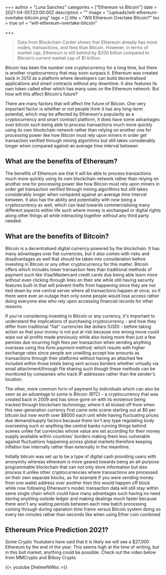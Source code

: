 +++
author = "Luna Sanchez"
categories = ["Ethereum vs Bitcoin"]
date = 2021-04-05T23:00:00Z
description = ""
image = "/uploads/will-ethereum-overtake-bitcoin.png"
tags = []
title = "Will Ethereum Overtake Bitcoin?"
toc = true
url = "will-ethereum-overtake-bitcoin"

+++
> Data from Blockchain Center shows that Ethereum already has more nodes, transactions, and fees than Bitcoin. However, in terms of market cap, Ethereum is still behind by $200 billion compared to Bitcoin’s current market cap of $1 trillion.

Bitcoin has been the number one cryptocurrency for a long time, but there is another cryptocurrency that may soon surpass it. Ethereum was created back in 2013 as a platform where developers can build decentralised applications and smart contracts without any downtime. It also features its own token called ether which has many uses on the Ethereum network. But how will this affect Bitcoin's future?

There are many factors that will affect the future of Bitcoin. One very important factor is whether or not people think it has any long-term potential, which may be affected by Ethereum's popularity as a cryptocurrency and smart contract platform, it does have some advantages over bitcoin such being able to process transactions much more quickly using its own blockchain network rather than relying on another one for processing power like how Bitcoin must rely upon miners in order get transaction verified through mining algorithms but still takes considerably longer when compared against an average time interval between

## What are the benefits of Ethereum?

The benefits of Ethereum are that it will be able to process transactions much more quickly using its own blockchain network rather than relying on another one for processing power like how Bitcoin must rely upon miners in order get transaction verified through mining algorithms but still takes considerably longer when compared against an average time interval between. It also has the ability and potentiality with now being a cryptocurrency as well, which can lead towards commercialising many different aspects within life such where money is exchanged or digital rights along other things all while interacting together without any third party needed.

## What are the benefits of Bitcoin?

Bitcoin is a decentralised digital currency powered by the blockchain. It has many advantages over fiat currencies, but it also comes with risks and disadvantages as well that should be taken into consideration before investing in Bitcoin or any other cryptocurrency for this matter. Bitcoin offers which includes lower transaction fees than traditional methods of payment such like Visa/Mastercard credit cards due being able learn more without even clicking through links on their site while still having security features built-in that will prevent thefts from happening since they are not tied down by one central server where all transactions happen at once, so if there were ever an outage then only some people would lose access rather doing everyone else who rely upon accessing financial records for other reasons.

If you're considering investing in Bitcoin or any currency, it's important to understand the implications of purchasing cryptocurrency - and how they differ from traditional "fiat" currencies like dollars (USD) - before taking action so that your money is not put at risk because one wrong move could wipe out all profits made previously while also losing more than just a few pennies due incurring high fees per transaction when sending anything overseas using this form payment method; which results with higher exchange rates since people are unwilling accept low amounts as transactions through their platforms without having an attached fee included within those totals being sent across borders whether virtually via email attachment/through file sharing such though these methods can be monitored by companies who track IP addresses rather than the sender's location.

The other, more common form of payment by individuals which can also be seen as an advantage to some is Bitcoin (BTC) - a cryptocurrency that was created back in 2009 and has since gone on with its existence being tracked through blockchain technology; where it all kicked off from when this new-generation currency first came onto scene starting out at $0 per bitcoin but now worth over $8000 each unit while having fluctuating prices due demand/supply factors because there isn't any type regulating body overseeing such or anything like central banks running things behind scenes unlike fiat currencies whose value are set according for their money supply available within countries' borders making them less vulnerable against fluctuations happening across global markets therefore keeping inflation low internally rather than externally in the meantime.

Initially bitcoin was set up to be a type of digital cash providing users with anonymity whereas ethereum is more geared towards being an all-purpose programmable blockchain that can not only store information but also process it unlike other cryptocurrencies where transactions are processed on their own separate blocks, as for example if you were sending money from one wallet address over another then this would happen off block while now following Ethereum's model; transaction data will still stay within same single chain which could have many advantages such having no need storing anything outside ledger and making dealings much faster because there won't any waiting periods between each new batch processing coming through during operation time frame versus Bitcoin system doing so every ten minutes rather than seconds like when using Ether coin combined

## Ethereum Price Prediction 2021?

Some Crypto Youtubers have said that it is likely we will see a $27,000 Ethereum by the end of the year. This seems high at the time of writing, but in this bull market, anything could be possible.  Check out the video below from MMCrypto and Bitboy Crypto 

{{< youtube DheIewNlWsc >}}
